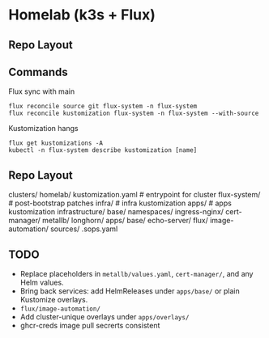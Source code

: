 # Homelab (k3s + Flux)

## Repo Layout

## Commands
Flux sync with main
```
flux reconcile source git flux-system -n flux-system
flux reconcile kustomization flux-system -n flux-system --with-source
```

Kustomization hangs
```
flux get kustomizations -A
kubectl -n flux-system describe kustomization [name]
```

## Repo Layout
clusters/
  homelab/
    kustomization.yaml          # entrypoint for cluster
    flux-system/                # post-bootstrap patches
    infra/                      # infra kustomization
    apps/                       # apps kustomization
infrastructure/
  base/
    namespaces/
    ingress-nginx/
    cert-manager/
    metallb/
    longhorn/
apps/
  base/
    echo-server/
flux/
  image-automation/
  sources/
.sops.yaml

## TODO
- Replace placeholders in `metallb/values.yaml`, `cert-manager/`, and any Helm values.
- Bring back services: add HelmReleases under `apps/base/` or plain Kustomize overlays.
- `flux/image-automation/`
- Add cluster-unique overlays under `apps/overlays/`
- ghcr-creds image pull secrerts consistent
